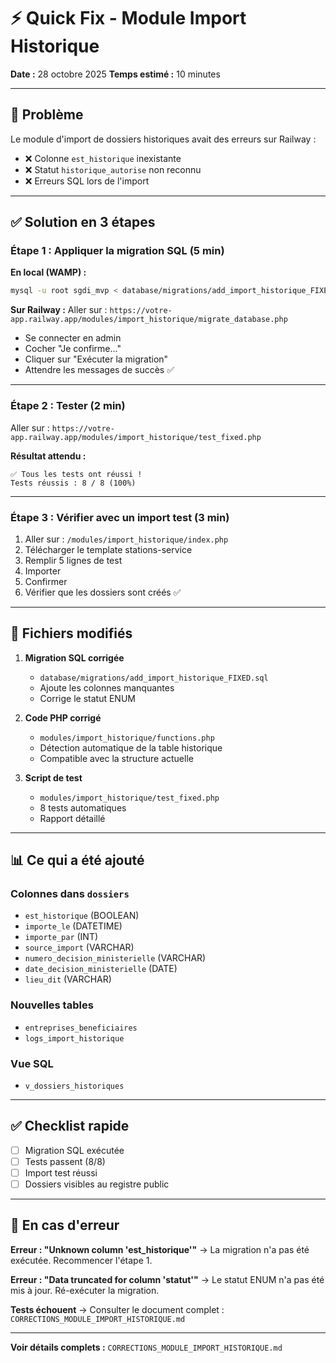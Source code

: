 # ⚡ Quick Fix - Module Import Historique

**Date :** 28 octobre 2025
**Temps estimé :** 10 minutes

---

## 🎯 Problème

Le module d'import de dossiers historiques avait des erreurs sur Railway :
- ❌ Colonne `est_historique` inexistante
- ❌ Statut `historique_autorise` non reconnu
- ❌ Erreurs SQL lors de l'import

---

## ✅ Solution en 3 étapes

### Étape 1 : Appliquer la migration SQL (5 min)

**En local (WAMP) :**
```bash
mysql -u root sgdi_mvp < database/migrations/add_import_historique_FIXED.sql
```

**Sur Railway :**
Aller sur : `https://votre-app.railway.app/modules/import_historique/migrate_database.php`
- Se connecter en admin
- Cocher "Je confirme..."
- Cliquer sur "Exécuter la migration"
- Attendre les messages de succès ✅

---

### Étape 2 : Tester (2 min)

Aller sur : `https://votre-app.railway.app/modules/import_historique/test_fixed.php`

**Résultat attendu :**
```
✅ Tous les tests ont réussi !
Tests réussis : 8 / 8 (100%)
```

---

### Étape 3 : Vérifier avec un import test (3 min)

1. Aller sur : `/modules/import_historique/index.php`
2. Télécharger le template stations-service
3. Remplir 5 lignes de test
4. Importer
5. Confirmer
6. Vérifier que les dossiers sont créés ✅

---

## 🔧 Fichiers modifiés

1. **Migration SQL corrigée**
   - `database/migrations/add_import_historique_FIXED.sql`
   - Ajoute les colonnes manquantes
   - Corrige le statut ENUM

2. **Code PHP corrigé**
   - `modules/import_historique/functions.php`
   - Détection automatique de la table historique
   - Compatible avec la structure actuelle

3. **Script de test**
   - `modules/import_historique/test_fixed.php`
   - 8 tests automatiques
   - Rapport détaillé

---

## 📊 Ce qui a été ajouté

### Colonnes dans `dossiers`
- `est_historique` (BOOLEAN)
- `importe_le` (DATETIME)
- `importe_par` (INT)
- `source_import` (VARCHAR)
- `numero_decision_ministerielle` (VARCHAR)
- `date_decision_ministerielle` (DATE)
- `lieu_dit` (VARCHAR)

### Nouvelles tables
- `entreprises_beneficiaires`
- `logs_import_historique`

### Vue SQL
- `v_dossiers_historiques`

---

## ✅ Checklist rapide

- [ ] Migration SQL exécutée
- [ ] Tests passent (8/8)
- [ ] Import test réussi
- [ ] Dossiers visibles au registre public

---

## 🚨 En cas d'erreur

**Erreur : "Unknown column 'est_historique'"**
→ La migration n'a pas été exécutée. Recommencer l'étape 1.

**Erreur : "Data truncated for column 'statut'"**
→ Le statut ENUM n'a pas été mis à jour. Ré-exécuter la migration.

**Tests échouent**
→ Consulter le document complet : `CORRECTIONS_MODULE_IMPORT_HISTORIQUE.md`

---

**Voir détails complets :** `CORRECTIONS_MODULE_IMPORT_HISTORIQUE.md`
